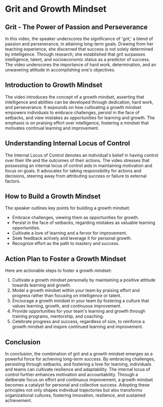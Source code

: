 # Grit and Growth Mindset

## Grit - The Power of Passion and Perseverance

In this video, the speaker underscores the significance of 'grit,' a blend of passion and perseverance, in attaining long-term goals. Drawing from her teaching experience, she discerned that success is not solely determined by intelligence. Through research, she established that grit surpasses intelligence, talent, and socioeconomic status as a predictor of success. The video underscores the importance of hard work, determination, and an unwavering attitude in accomplishing one's objectives.

## Introduction to Growth Mindset

The video introduces the concept of a growth mindset, asserting that intelligence and abilities can be developed through dedication, hard work, and perseverance. It expounds on how cultivating a growth mindset empowers individuals to embrace challenges, persist in the face of setbacks, and view mistakes as opportunities for learning and growth. The emphasis is on praising effort over intelligence, fostering a mindset that motivates continual learning and improvement.

## Understanding Internal Locus of Control

The Internal Locus of Control denotes an individual's belief in having control over their life and the outcomes of their actions. The video stresses that possessing an internal locus of control aids in maintaining motivation and focus on goals. It advocates for taking responsibility for actions and decisions, steering away from attributing success or failure to external factors.

## How to Build a Growth Mindset

The speaker outlines key points for building a growth mindset:

- Embrace challenges, viewing them as opportunities for growth.
- Persist in the face of setbacks, regarding mistakes as valuable learning opportunities.
- Cultivate a love of learning and a fervor for improvement.
- Seek feedback actively and leverage it for personal growth.
- Recognize effort as the path to mastery and success.

## Action Plan to Foster a Growth Mindset

Here are actionable steps to foster a growth mindset:

1. Cultivate a growth mindset personally by maintaining a positive attitude towards learning and growth.
2. Model a growth mindset within your team by praising effort and progress rather than focusing on intelligence or talent.
3. Encourage a growth mindset in your team by fostering a culture that values learning, growth, and continuous improvement.
4. Provide opportunities for your team's learning and growth through training programs, mentorship, and coaching.
5. Celebrate progress and success, regardless of size, to reinforce a growth mindset and inspire continued learning and improvement.

## Conclusion

In conclusion, the combination of grit and a growth mindset emerges as a powerful force for achieving long-term success. By embracing challenges, persisting through setbacks, and fostering a love for learning, individuals and teams can cultivate resilience and adaptability. The internal locus of control further enhances motivation and accountability. Through a deliberate focus on effort and continuous improvement, a growth mindset becomes a catalyst for personal and collective success. Adopting these principles not only shapes individual trajectories but also transforms organizational cultures, fostering innovation, resilience, and sustained achievement.
